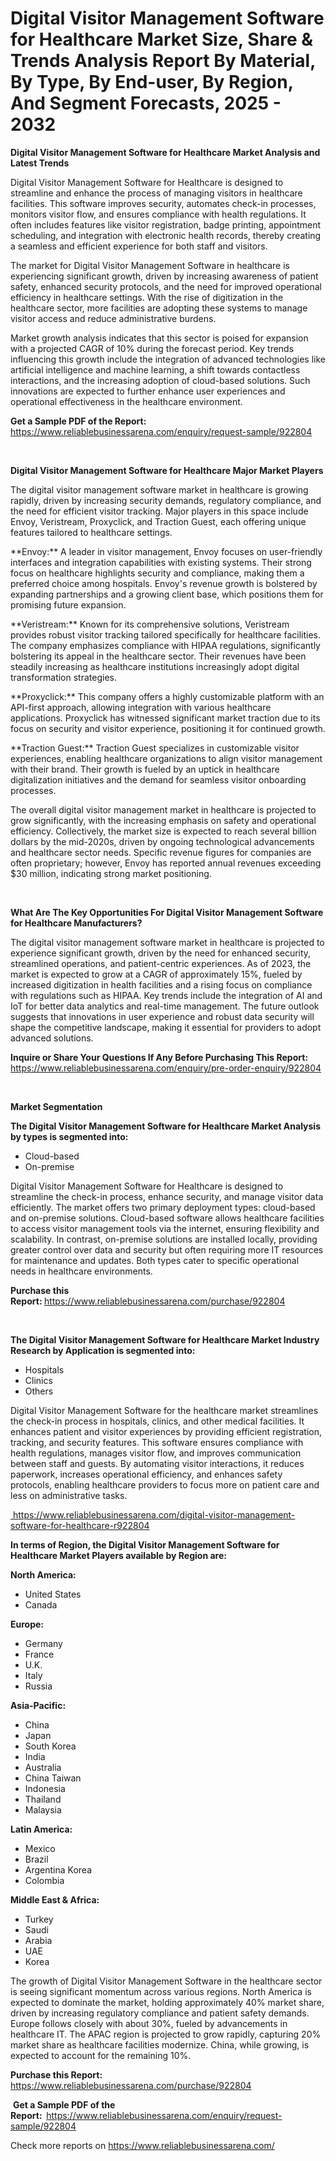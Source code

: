 <p><h1>Digital Visitor Management Software for Healthcare Market Size, Share & Trends Analysis Report By Material, By Type, By End-user, By Region, And Segment Forecasts, 2025 - 2032</h1></p><p><strong>Digital Visitor Management Software for Healthcare Market Analysis and Latest Trends</strong></p>
<p><p>Digital Visitor Management Software for Healthcare is designed to streamline and enhance the process of managing visitors in healthcare facilities. This software improves security, automates check-in processes, monitors visitor flow, and ensures compliance with health regulations. It often includes features like visitor registration, badge printing, appointment scheduling, and integration with electronic health records, thereby creating a seamless and efficient experience for both staff and visitors.</p><p>The market for Digital Visitor Management Software in healthcare is experiencing significant growth, driven by increasing awareness of patient safety, enhanced security protocols, and the need for improved operational efficiency in healthcare settings. With the rise of digitization in the healthcare sector, more facilities are adopting these systems to manage visitor access and reduce administrative burdens. </p><p>Market growth analysis indicates that this sector is poised for expansion with a projected CAGR of 10% during the forecast period. Key trends influencing this growth include the integration of advanced technologies like artificial intelligence and machine learning, a shift towards contactless interactions, and the increasing adoption of cloud-based solutions. Such innovations are expected to further enhance user experiences and operational effectiveness in the healthcare environment.</p></p>
<p><strong>Get a Sample PDF of the Report:&nbsp;</strong> <a href="https://www.reliablebusinessarena.com/enquiry/request-sample/922804?utm_campaign=2889&utm_medium=2&utm_source=Github&utm_content=ia&utm_term=07032025&utm_id=digital-visitor-management-software-for-healthcare">https://www.reliablebusinessarena.com/enquiry/request-sample/922804</a></p>
<p>&nbsp;</p>
<p><strong>Digital Visitor Management Software for Healthcare Major Market Players</strong></p>
<p><p>The digital visitor management software market in healthcare is growing rapidly, driven by increasing security demands, regulatory compliance, and the need for efficient visitor tracking. Major players in this space include Envoy, Veristream, Proxyclick, and Traction Guest, each offering unique features tailored to healthcare settings.</p><p>**Envoy:** A leader in visitor management, Envoy focuses on user-friendly interfaces and integration capabilities with existing systems. Their strong focus on healthcare highlights security and compliance, making them a preferred choice among hospitals. Envoy's revenue growth is bolstered by expanding partnerships and a growing client base, which positions them for promising future expansion.</p><p>**Veristream:** Known for its comprehensive solutions, Veristream provides robust visitor tracking tailored specifically for healthcare facilities. The company emphasizes compliance with HIPAA regulations, significantly bolstering its appeal in the healthcare sector. Their revenues have been steadily increasing as healthcare institutions increasingly adopt digital transformation strategies.</p><p>**Proxyclick:** This company offers a highly customizable platform with an API-first approach, allowing integration with various healthcare applications. Proxyclick has witnessed significant market traction due to its focus on security and visitor experience, positioning it for continued growth.</p><p>**Traction Guest:** Traction Guest specializes in customizable visitor experiences, enabling healthcare organizations to align visitor management with their brand. Their growth is fueled by an uptick in healthcare digitalization initiatives and the demand for seamless visitor onboarding processes.</p><p>The overall digital visitor management market in healthcare is projected to grow significantly, with the increasing emphasis on safety and operational efficiency. Collectively, the market size is expected to reach several billion dollars by the mid-2020s, driven by ongoing technological advancements and healthcare sector needs. Specific revenue figures for companies are often proprietary; however, Envoy has reported annual revenues exceeding $30 million, indicating strong market positioning.</p></p>
<p>&nbsp;</p>
<p><strong>What Are The Key Opportunities For Digital Visitor Management Software for Healthcare Manufacturers?</strong></p>
<p><p>The digital visitor management software market in healthcare is projected to experience significant growth, driven by the need for enhanced security, streamlined operations, and patient-centric experiences. As of 2023, the market is expected to grow at a CAGR of approximately 15%, fueled by increased digitization in health facilities and a rising focus on compliance with regulations such as HIPAA. Key trends include the integration of AI and IoT for better data analytics and real-time management. The future outlook suggests that innovations in user experience and robust data security will shape the competitive landscape, making it essential for providers to adopt advanced solutions.</p></p>
<p><strong>Inquire or Share Your Questions If Any Before Purchasing This Report:</strong> <a href="https://www.reliablebusinessarena.com/enquiry/pre-order-enquiry/922804?utm_campaign=2889&utm_medium=2&utm_source=Github&utm_content=ia&utm_term=07032025&utm_id=digital-visitor-management-software-for-healthcare">https://www.reliablebusinessarena.com/enquiry/pre-order-enquiry/922804</a></p>
<p>&nbsp;</p>
<p><strong>Market Segmentation</strong></p>
<p><strong>The Digital Visitor Management Software for Healthcare Market Analysis by types is segmented into:</strong></p>
<p><ul><li>Cloud-based</li><li>On-premise</li></ul></p>
<p><p>Digital Visitor Management Software for Healthcare is designed to streamline the check-in process, enhance security, and manage visitor data efficiently. The market offers two primary deployment types: cloud-based and on-premise solutions. Cloud-based software allows healthcare facilities to access visitor management tools via the internet, ensuring flexibility and scalability. In contrast, on-premise solutions are installed locally, providing greater control over data and security but often requiring more IT resources for maintenance and updates. Both types cater to specific operational needs in healthcare environments.</p></p>
<p><strong>Purchase this Report:&nbsp;</strong><a href="https://www.reliablebusinessarena.com/purchase/922804?utm_campaign=2889&utm_medium=2&utm_source=Github&utm_content=ia&utm_term=07032025&utm_id=digital-visitor-management-software-for-healthcare">https://www.reliablebusinessarena.com/purchase/922804</a></p>
<p>&nbsp;</p>
<p><strong>The Digital Visitor Management Software for Healthcare Market Industry Research by Application is segmented into:</strong></p>
<p><ul><li>Hospitals</li><li>Clinics</li><li>Others</li></ul></p>
<p><p>Digital Visitor Management Software for the healthcare market streamlines the check-in process in hospitals, clinics, and other medical facilities. It enhances patient and visitor experiences by providing efficient registration, tracking, and security features. This software ensures compliance with health regulations, manages visitor flow, and improves communication between staff and guests. By automating visitor interactions, it reduces paperwork, increases operational efficiency, and enhances safety protocols, enabling healthcare providers to focus more on patient care and less on administrative tasks.</p></p>
<p><a href="https://www.reliablebusinessarena.com/digital-visitor-management-software-for-healthcare-r922804?utm_campaign=2889&utm_medium=2&utm_source=Github&utm_content=ia&utm_term=07032025&utm_id=digital-visitor-management-software-for-healthcare">&nbsp;https://www.reliablebusinessarena.com/digital-visitor-management-software-for-healthcare-r922804</a></p>
<p><strong>In terms of Region, the Digital Visitor Management Software for Healthcare Market Players available by Region are:</strong></p>
<p>
    <p> <strong> North America: </strong>
        <ul>
            <li>United States</li>
            <li>Canada</li>
        </ul>
        </p> 
    <p> <strong> Europe: </strong>
        <ul>
            <li>Germany</li>
            <li>France</li>
            <li>U.K.</li>
            <li>Italy</li>
            <li>Russia</li>
        </ul>
        </p> 
    <p> <strong> Asia-Pacific: </strong>
        <ul>
            <li>China</li>
            <li>Japan</li>
            <li>South Korea</li>
            <li>India</li>
            <li>Australia</li>
            <li>China Taiwan</li>
            <li>Indonesia</li>
            <li>Thailand</li>
            <li>Malaysia</li>
        </ul>
        </p> 
    <p> <strong> Latin America: </strong>
        <ul>
            <li>Mexico</li>
            <li>Brazil</li>
            <li>Argentina Korea</li>
            <li>Colombia</li>
        </ul>
        </p> 
    <p> <strong> Middle East & Africa: </strong>
        <ul>
            <li>Turkey</li>
            <li>Saudi</li>
            <li>Arabia</li>
            <li>UAE</li>
            <li>Korea</li>
        </ul>
    </p>
    </p>
<p><p>The growth of Digital Visitor Management Software in the healthcare sector is seeing significant momentum across various regions. North America is expected to dominate the market, holding approximately 40% market share, driven by increasing regulatory compliance and patient safety demands. Europe follows closely with about 30%, fueled by advancements in healthcare IT. The APAC region is projected to grow rapidly, capturing 20% market share as healthcare facilities modernize. China, while growing, is expected to account for the remaining 10%.</p></p>
<p><strong>Purchase this Report: </strong><a href="https://www.reliablebusinessarena.com/purchase/922804?utm_campaign=2889&utm_medium=2&utm_source=Github&utm_content=ia&utm_term=07032025&utm_id=digital-visitor-management-software-for-healthcare">https://www.reliablebusinessarena.com/purchase/922804</a></p>
<p>&nbsp;<strong>Get a Sample PDF of the Report:&nbsp;&nbsp;</strong><a href="https://www.reliablebusinessarena.com/enquiry/request-sample/922804?utm_campaign=2889&utm_medium=2&utm_source=Github&utm_content=ia&utm_term=07032025&utm_id=digital-visitor-management-software-for-healthcare">https://www.reliablebusinessarena.com/enquiry/request-sample/922804</a></p>
<p><strong></strong></p>
<p>Check more reports on <a href="https://www.reliablebusinessarena.com/?utm_campaign=2889&utm_medium=2&utm_source=Github&utm_content=ia&utm_term=07032025&utm_id=digital-visitor-management-software-for-healthcare">https://www.reliablebusinessarena.com/</a></p>